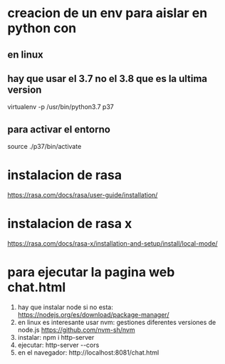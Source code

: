 # creacion de un env para aislar en python con 
## en linux
## hay que usar el 3.7 no el 3.8 que es la ultima version
virtualenv -p /usr/bin/python3.7 p37
## para activar el entorno 
source ./p37/bin/activate

# instalacion de rasa
https://rasa.com/docs/rasa/user-guide/installation/

# instalacion de rasa x
https://rasa.com/docs/rasa-x/installation-and-setup/install/local-mode/

# para ejecutar la pagina web chat.html
1. hay que instalar node si no esta: https://nodejs.org/es/download/package-manager/
2. en linux es interesante usar nvm: gestiones diferentes versiones de node.js
        https://github.com/nvm-sh/nvm
3. instalar: npm i http-server 
4. ejecutar: http-server --cors
5. en el navegador: http://localhost:8081/chat.html